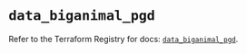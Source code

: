 # `data_biganimal_pgd`

Refer to the Terraform Registry for docs: [`data_biganimal_pgd`](https://registry.terraform.io/providers/enterprisedb/biganimal/3.1.1/docs/data-sources/pgd).
